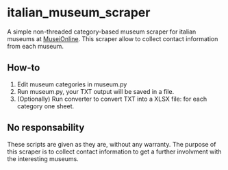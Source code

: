 # italian_museum_scraper
A simple non-threaded category-based museum scraper for italian museums at [MuseiOnline](https://www.museionline.info/musei/).
This scraper allow to collect contact information from each museum.

## How-to
1. Edit museum categories in museum.py
2. Run museum.py, your TXT output will be saved in a file.
3. (Optionally) Run converter to convert TXT into a XLSX file: for each category one sheet.

## No responsability
These scripts are given as they are, without any warranty. 
The purpose of this scraper is to collect contact information to get a further involvment with the interesting museums.
